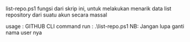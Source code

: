 list-repo.ps1
fungsi dari skrip ini, untuk melakukan menarik data list repository dari suatu akun secara massal

usage : GITHUB CLI
command run : .\list-repo.ps1
NB: Jangan lupa ganti nama user nya
